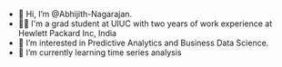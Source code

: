 - 👋 Hi, I’m @Abhijith-Nagarajan.
- :technologist: I'm a grad student at UIUC with two years of work experience at Hewlett Packard Inc, India
- 👀 I’m interested in Predictive Analytics and Business Data Science.
- 🌱 I’m currently learning time series analysis 

<!---
Abhijith-Nagarajan/Abhijith-Nagarajan is a ✨ special ✨ repository because its `README.md` (this file) appears on your GitHub profile.
You can click the Preview link to take a look at your changes.
--->
